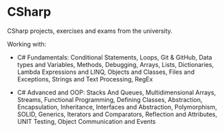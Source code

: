 # CSharp
CSharp projects, exercises and exams from the university.

Working with:

- C# Fundamentals:
Conditional Statements, Loops, Git & GitHub, Data types and Variables, Methods, Debugging, Arrays, Lists, Dictionaries, Lambda Expressions and LINQ, Objects and Classes, Files and Exceptions, Strings and Text Processing, RegEx

- C# Advanced and OOP:
Stacks And Queues, Multidimensional Arrays, Streams, Functional Programming, Defining Classes, Abstraction, Encapsulation, Inheritance, Interfaces and Abstraction, Polymorphism, SOLID, Generics, Iterators and Comparators, Reflection and Attributes, UNIT Testing, Object Communication and Events

